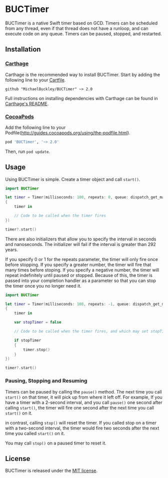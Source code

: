 # BUCTimer

BUCTimer is a native Swift timer based on GCD. Timers can be scheduled from any thread, even if that thread does not have a runloop, and can execute code on any queue. Timers can be paused, stopped, and restarted.

## Installation

### [Carthage](https://github.com/Carthage/Carthage) ###


Carthage is the recommended way to install BUCTimer. Start by adding the following line to your [Cartfile](https://github.com/Carthage/Carthage/blob/master/Documentation/Artifacts.md#cartfile).
```
github "MichaelBuckley/BUCTimer" ~> 2.0
```

Full instructions on installing dependencies with Carthage can be found in [Carthage's README](https://github.com/Carthage/Carthage#adding-frameworks-to-an-application).

### [CocoaPods](http://cocoapods.org) ###

Add the following line to your Podfile(http://guides.cocoapods.org/using/the-podfile.html).

```ruby
pod 'BUCTimer', '~> 2.0'
```
Then, run `pod update`.

## Usage

Using BUCTimer is simple. Create a timer object and call `start()`.

```Swift
import BUCTimer

let timer = Timer(milliseconds: 100, repeats: 0, queue: dispatch_get_main_queue(),
{
    timer in

    // Code to be called when the timer fires
})

timer?.start()
```

There are also initializers that allow you to specify the interval in seconds and nanoseconds. The initializer will fail if the interval is greater than 292 years.

If you specify 0 or 1 for the repeats parameter, the timer will only fire once before stopping. If you specify a greater number, the timer will fire that many times before stoping. If you specify a negative number, the timer will repeat indefinitely until paused or stopped. Because of this, the timer is passed into your completion handler as a parameter so that you can stop the timer once you no longer need it.

```Swift
import BUCTimer

let timer = Timer(milliseconds: 100, repeats: -1, queue: dispatch_get_main_queue(),
{
    timer in

    var stopTimer = false

    // Code to be called when the timer fires, and which may set stopTimer to true

    if stopTimer
    {
        timer.stop()
    }
})

timer?.start()
```

### Pausing, Stopping and Resuming ###

Timers can be paused by calling the `pause()` method. The next time you call `start()` on that timer, it will pick up from where it left off. For example, If you have a timer with a 2-second interval, and you call `pause()` one second after calling `start()`, the timer will fire one second after the next time you call `start()` on it.

in contrast, calling `stop()` will reset the timer. If you called stop on a timer with a two-second interval, the timer would fire two seconds after the next time you called `start()` on it.

You may call `stop()` on a paused timer to reset it.

## License

BUCTimer is released under the [MIT license](http://opensource.org/licenses/MIT).
